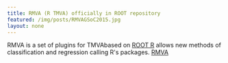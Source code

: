 ```yaml
---
title: RMVA (R TMVA) officially in ROOT repository
featured: /img/posts/RMVAGSoC2015.jpg
layout: none
---
```

RMVA is a set of plugins for TMVAbased on [ROOT R](http://oproject.org/ROOT%20R) allows new methods of classification and regression calling R's packages. [RMVA](http://oproject.org/RMVA)
